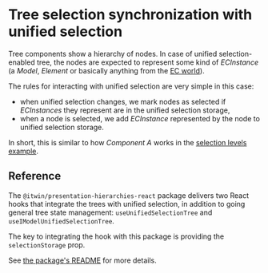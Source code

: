 # Tree selection synchronization with unified selection

Tree components show a hierarchy of nodes. In case of unified selection-enabled tree, the nodes are expected to represent some kind of _ECInstance_ (a _Model_, _Element_ or basically anything from the [EC world](https://www.itwinjs.org/bis/guide/intro/overview/)).

The rules for interacting with unified selection are very simple in this case:

- when unified selection changes, we mark nodes as selected if _ECInstances_ they represent are in the unified selection storage,
- when a node is selected, we add _ECInstance_ represented by the node to unified selection storage.

In short, this is similar to how _Component A_ works in the [selection levels example](./SelectionLevels.md).

## Reference

The `@itwin/presentation-hierarchies-react` package delivers two React hooks that integrate the trees with unified selection, in addition to going general tree state management: `useUnifiedSelectionTree` and `useIModelUnifiedSelectionTree`.

The key to integrating the hook with this package is providing the `selectionStorage` prop.

See [the package's README](https://www.npmjs.com/package/@itwin/presentation-hierarchies-react) for more details.
